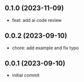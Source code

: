 ## 0.1.0 (2023-11-09)
* feat: add ai code review

## 0.0.2 (2023-09-10)
* chore: add example and fix typo

## 0.0.1 (2023-09-10)
* initial commit